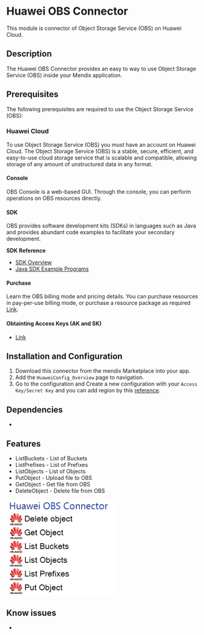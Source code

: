 # Huawei OBS Connector
This module is connector of Object Storage Service (OBS) on Huawei Cloud.

## Description
The Huawei OBS Connector provides an easy to way to use Object Storage Service (OBS) inside your Mendix application.

## Prerequisites 
The following prerequisites are required to use the Object Storage Service (OBS):

### **Huawei Cloud**
To use Object Storage Service (OBS) you must have an account on Huawei Cloud. The Object Storage Service (OBS) is a stable, secure, efficient, and easy-to-use cloud storage service that is scalable and compatible, allowing storage of any amount of unstructured data in any format. 

#### **Console**
OBS Console is a web-based GUI. Through the console, you can perform operations on OBS resources directly.

#### **SDK**
OBS provides software development kits (SDKs) in languages such as Java and provides abundant code examples to facilitate your secondary development.

**SDK Reference**

- [SDK Overview](https://support.huaweicloud.com/intl/en-us/sdkreference-obs/obs_02_0001.html?utm_source=cce_Growth_map&utm_medium=display&utm_campaign=help_center&utm_content=Growth_map)
- [Java SDK Example Programs](https://support.huaweicloud.com/intl/en-us/sdk-java-devg-obs/obs_21_0002.html)

#### **Purchase**
Learn the OBS billing mode and pricing details. You can purchase resources in pay-per-use billing mode, or purchase a resource package as required [Link](https://support.huaweicloud.com/intl/en-us/qs-obs/obs_qs_0000.html?utm_source=cce_Growth_map&utm_medium=display&utm_campaign=help_center&utm_content=Growth_map).

#### **Obtainting Access Keys (AK and SK)**
- [Link](https://support.huaweicloud.com/intl/en-us/qs-obs/obs_qs_0005.html?utm_source=cce_Growth_map&utm_medium=display&utm_campaign=help_center&utm_content=Growth_map)

## Installation and Configuration
1. Download this connector from the mendix Marketplace into your app.
2. Add the `HuaweiConfig_Overview` page to navigation.
3. Go to the configuration and Create a new configuration with your `Access Key/Secret Key` and you can add region by this [reference](https://developer.huaweicloud.com/intl/en-us/endpoint?OBS).

## Dependencies
- 

## Features
- ListBuckets - List of Buckets
- ListPrefixes - List of Prefixes
- ListObjects - List of Objects
- PutObject - Upload file to OBS
- GetObject - Get file from OBS
- DeleteObject - Delete file from OBS

![Toolbox](https://github.com/peeradech/huawei-obs-connector/blob/e1736d520538be745e8c7646f07492904dc62be8/SCREENCAPTURE/SS_01_Toolbox.png)
## Know issues
- 